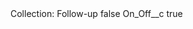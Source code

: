 <?xml version="1.0" encoding="UTF-8"?>
<CustomMetadata xmlns="http://soap.sforce.com/2006/04/metadata" xmlns:xsi="http://www.w3.org/2001/XMLSchema-instance" xmlns:xsd="http://www.w3.org/2001/XMLSchema">
    <label>Collection: Follow-up</label>
    <protected>false</protected>
    <values>
        <field>On_Off__c</field>
        <value xsi:type="xsd:boolean">true</value>
    </values>
</CustomMetadata>
